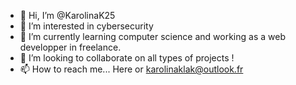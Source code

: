 - 👋 Hi, I’m @KarolinaK25
- 👀 I’m interested in cybersecurity 
- 🌱 I’m currently learning computer science and working as a web developper in freelance.
- 💞️ I’m looking to collaborate on all types of projects ! 
- 📫 How to reach me... Here or karolinaklak@outlook.fr

<!---
KarolinaK25/KarolinaK25 is a ✨ special ✨ repository because its `README.md` (this file) appears on your GitHub profile.
You can click the Preview link to take a look at your changes.
--->
